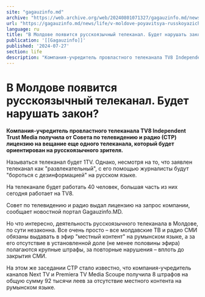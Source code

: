 ```yaml
---
site: "gagauzinfo.md"
archive: "https://web.archive.org/web/20240801071327/gagauzinfo.md/news/life/v-moldove-poyavitsya-russkoyazichnii-telekanal-budet-narushat-zakon"
url: "https://gagauzinfo.md/news/life/v-moldove-poyavitsya-russkoyazichnii-telekanal-budet-narushat-zakon"
language: ru
title: "В Молдове появится русскоязычный телеканал. Будет нарушать закон?"
publication: '[[Gagauzinfo]]'
published: '2024-07-27'
section: life
description: "Компания-учредитель провластного телеканала TV8 Independent Trust Media получила от Совета по телевидению и радио (СТР) лицензию на вещание еще одного телеканала, который будет ориентирован на русскоязычного зрителя."
---
```


# В Молдове появится русскоязычный телеканал. Будет нарушать закон?

**Компания-учредитель провластного телеканала TV8 Independent Trust Media получила от Совета по телевидению и радио (СТР) лицензию на вещание еще одного телеканала, который будет ориентирован на русскоязычного зрителя.**

Называться телеканал будет 1TV. Однако, несмотря на то, что заявлен телеканал как "развлекательный", с его помощью журналисты будут "бороться с дезинформацией" на русском языке.

На телеканале будет работать 40 человек, большая часть из них сегодня работает на TV8.

Совет по телевидению и радио выдал лицензию на запрос компании, сообщает новостной портал Gagauzinfo.MD.

Но что интересно, деятельность русскоязычного телеканала в Молдове, по сути незаконна. Все очень просто – все молдавские ТВ и радио СМИ обязаны выдавать в эфир "местный контент" на румынском языке, а за его отсутствие в установленной доле (не менее половины эфира) полагаются крупные штрафы, за повторные нарушения – вплоть до закрытия СМИ.

На этом же заседании СТР стало известно, что компания-учредитель каналов Next TV и Premiera TV Media Scoupe получила 8 штрафов на общую сумму 92 тысячи леев за отсутствие местного контента на румынском языке.